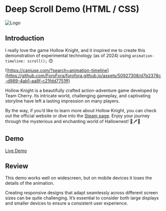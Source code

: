 # Deep Scroll Demo (HTML / CSS)
![Logo](https://forofora.github.io/img/favicon.ico) 

## Introduction

I really love the game Hollow Knight, and it inspired me to create this demonstration of experimental technology (as of 2024) using `animation-timeline: scroll();` 😊

![https://caniuse.com/?search=animation-timeline](https://github.com/ForoFora/forofora.github.io/assets/50927308/d7b2378c-d989-4ab1-aa8f-c21fdd7751ff)


Hollow Knight is a beautifully crafted action-adventure game developed by Team Cherry. Its intricate world, challenging gameplay, and captivating storyline have left a lasting impression on many players.

By the way, if you’d like to learn more about Hollow Knight, you can check out the official website or dive into the [Steam page](https://store.steampowered.com/app/367520/Hollow_Knight/). Enjoy your journey through the mysterious and enchanting world of Hallownest! 🌟🗡️🌟


## Demo

[Live Demo](https://forofora.github.io/)

## Review

This demo works well on widescreen, but on mobile devices it loses the details of the animation.

Creating responsive designs that adapt seamlessly across different screen sizes can be quite challenging. It’s essential to consider both large displays and smaller devices to ensure a consistent user experience.
